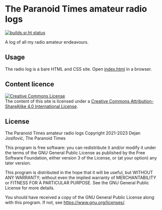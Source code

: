 # The Paranoid Times amateur radio logs

[![builds.sr.ht status](https://builds.sr.ht/~tpt.svg)](https://builds.sr.ht/~tpt?)

A log of all my radio amateur endeavours.

## Usage

The radio log is a bare HTML and CSS site. Open [index.html](/src/index.html) in a browser.

## Content licence

<a rel="license" href="http://creativecommons.org/licenses/by-sa/4.0/">
    <img alt="Creative Commons License" style="border-width:0" src="https://i.creativecommons.org/l/by-sa/4.0/88x31.png" />
</a>
<br />
The content of this site is licensed under a
<a rel="license" href="http://creativecommons.org/licenses/by-sa/4.0/">Creative Commons Attribution-ShareAlike 4.0 International License</a>.

## License

The Paranoid Times amateur radio logs
Copyright 2021-2023 Dejan Josifović, The Paranoid Times

This program is free software: you can redistribute it and/or modify
it under the terms of the GNU General Public License as published by
the Free Software Foundation, either version 3 of the License, or
(at your option) any later version.

This program is distributed in the hope that it will be useful,
but WITHOUT ANY WARRANTY; without even the implied warranty of
MERCHANTABILITY or FITNESS FOR A PARTICULAR PURPOSE. See the
GNU General Public License for more details.

You should have received a copy of the GNU General Public License
along with this program. If not, see <https://www.gnu.org/licenses/>.
